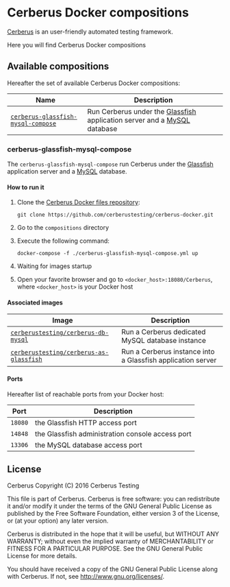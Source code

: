 # Cerberus Docker compositions

[Cerberus](http://www.cerberus-testing.org/) is an user-friendly automated testing framework.

Here you will find Cerberus Docker compositions

## Available compositions

Hereafter the set of available Cerberus Docker compositions:

Name                                                                        | Description
----------------------------------------------------------------------------|----------------------------------------------------------------------------------------------------------------------------------
[`cerberus-glassfish-mysql-compose`](#cerberus-glassfish-mysql-compose)     | Run Cerberus under the [Glassfish](https://glassfish.java.net/) application server and a [MySQL](https://www.mysql.com/) database

### cerberus-glassfish-mysql-compose

The `cerberus-glassfish-mysql-compose` run Cerberus under the [Glassfish](https://glassfish.java.net/) application server and a [MySQL](https://www.mysql.com/) database.

#### How to run it

 1. Clone the [Cerberus Docker files repository](https://github.com/cerberustesting/cerberus-docker):

    `git clone https://github.com/cerberustesting/cerberus-docker.git`

 2. Go to the `compositions` directory

 3. Execute the following command:

    `docker-compose -f ./cerberus-glassfish-mysql-compose.yml up`

 4. Waiting for images startup

 5. Open your favorite browser and go to `<docker_host>:18080/Cerberus`, where `<docker_host>` is your Docker host

#### Associated images

Image                                                                                                                                       | Description
--------------------------------------------------------------------------------------------------------------------------------------------|-------------------------------------------------------------------------------------------------------------------------------
[`cerberustesting/cerberus-db-mysql`](https://github.com/cerberustesting/cerberus-docker/tree/master/images/cerberus-db-mysql)              | Run a Cerberus dedicated MySQL database instance
[`cerberustesting/cerberus-as-glassfish`](https://github.com/cerberustesting/cerberus-docker/tree/master/images/cerberus-as-glassfish)      | Run a Cerberus instance into a Glassfish application server

#### Ports

Hereafter list of reachable ports from your Docker host:

Port             | Description
-----------------|---------------------------------------------------------------------------------
`18080`          | the Glassfish HTTP access port
`14848`          | the Glassfish administration console access port
`13306`          | the MySQL database access port

## License

Cerberus Copyright (C) 2016 Cerberus Testing

This file is part of Cerberus.
Cerberus is free software: you can redistribute it and/or modify
it under the terms of the GNU General Public License as published by
the Free Software Foundation, either version 3 of the License, or
(at your option) any later version.

Cerberus is distributed in the hope that it will be useful,
but WITHOUT ANY WARRANTY; without even the implied warranty of
MERCHANTABILITY or FITNESS FOR A PARTICULAR PURPOSE.  See the
GNU General Public License for more details.

You should have received a copy of the GNU General Public License
along with Cerberus.  If not, see <http://www.gnu.org/licenses/>.